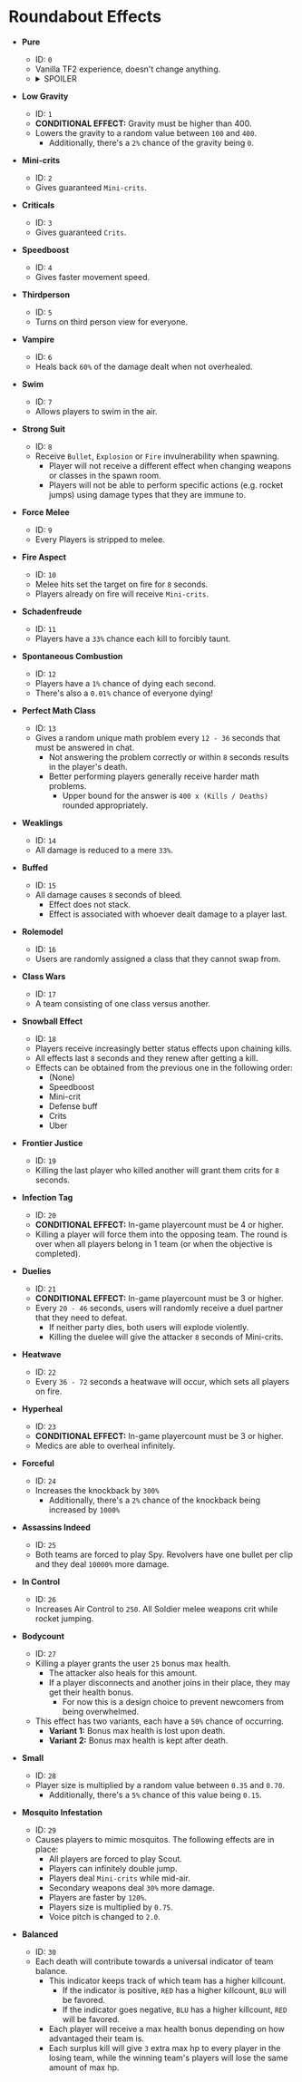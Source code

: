 # Roundabout Effects

* **Pure**<br>
     - ID: `0`
     - Vanilla TF2 experience, doesn't change anything.
     - <details><summary>SPOILER</summary>There's a 20% chance of a one-time event occurring sometime between 60 and 160 seconds where everyone will be forced to A-pose without the ability to move or use weapons. This lasts 12 seconds, after which users will explode.</details>

* **Low Gravity**<br>
     - ID: `1`
     - **CONDITIONAL EFFECT:** Gravity must be higher than 400.
     - Lowers the gravity to a random value between `100` and `400`.
          - Additionally, there's a `2%` chance of the gravity being `0`.

* **Mini-crits**<br>
     - ID: `2`
     - Gives guaranteed `Mini-crits`.

* **Criticals**<br>
     - ID: `3`
     - Gives guaranteed `Crits`.

* **Speedboost**<br>
     - ID: `4`
     - Gives faster movement speed.

* **Thirdperson**<br>
     - ID: `5`
     - Turns on third person view for everyone.

* **Vampire**<br>
     - ID: `6`
     - Heals back `60%` of the damage dealt when not overhealed.

* **Swim**<br>
     - ID: `7`
     - Allows players to swim in the air.

* **Strong Suit**<br>
     - ID: `8`
     - Receive `Bullet`, `Explosion` or `Fire` invulnerability when spawning.
          - Player will not receive a different effect when changing weapons or classes in the spawn room.
          - Players will not be able to perform specific actions (e.g. rocket jumps) using damage types that they are immune to.

* **Force Melee**<br>
     - ID: `9`
     - Every Players is stripped to melee.

* **Fire Aspect**<br>
     - ID: `10`
     - Melee hits set the target on fire for `8` seconds.
     - Players already on fire will receive `Mini-crits`.

* **Schadenfreude**<br>
     - ID: `11`
     - Players have a `33%` chance each kill to forcibly taunt.

* **Spontaneous Combustion**<br>
     - ID: `12`
     - Players have a `1%` chance of dying each second.
     - There's also a `0.01%` chance of everyone dying!

* **Perfect Math Class**<br>
     - ID: `13`
     - Gives a random unique math problem every `12 - 36` seconds that must be answered in chat.
          - Not answering the problem correctly or within `8` seconds results in the player's death.
          - Better performing players generally receive harder math problems.
               - Upper bound for the answer is `400 x (Kills / Deaths)` rounded appropriately.

* **Weaklings**<br>
     - ID: `14`
     - All damage is reduced to a mere `33%`.

* **Buffed**<br>
     - ID: `15`
     - All damage causes `8` seconds of bleed.
          - Effect does not stack.
          - Effect is associated with whoever dealt damage to a player last.

 * **Rolemodel**<br>
     - ID: `16`
     - Users are randomly assigned a class that they cannot swap from.

 * **Class Wars**<br>
     - ID: `17`
     - A team consisting of one class versus another.

 * **Snowball Effect**<br>
     - ID: `18`
     - Players receive increasingly better status effects upon chaining kills.
     - All effects last `8` seconds and they renew after getting a kill.
     - Effects can be obtained from the previous one in the following order:
          - (None)
          - Speedboost
          - Mini-crit
          - Defense buff
          - Crits
          - Uber

 * **Frontier Justice**<br>
     - ID: `19`
     - Killing the last player who killed another will grant them crits for `8` seconds.

 * **Infection Tag**<br>
     - ID: `20`
     - **CONDITIONAL EFFECT:** In-game playercount must be 4 or higher.
     - Killing a player will force them into the opposing team. The round is over when all players belong in 1 team (or when the objective is completed).

 * **Duelies**<br>
     - ID: `21`
     - **CONDITIONAL EFFECT:** In-game playercount must be 3 or higher.
     - Every `20 - 46` seconds, users will randomly receive a duel partner that they need to defeat.
          - If neither party dies, both users will explode violently.
          - Killing the duelee will give the attacker `8` seconds of Mini-crits.

* **Heatwave**<br>
     - ID: `22`
     - Every `36 - 72` seconds a heatwave will occur, which sets all players on fire.

* **Hyperheal**<br>
     - ID: `23`
     - **CONDITIONAL EFFECT:** In-game playercount must be 3 or higher.
     - Medics are able to overheal infinitely.

* **Forceful**<br>
     - ID: `24`
     - Increases the knockback by `300%`
          - Additionally, there's a `2%` chance of the knockback being increased by `1000%`

* **Assassins Indeed**<br>
     - ID: `25`
     - Both teams are forced to play Spy. Revolvers have one bullet per clip and they deal `10000%` more damage.

* **In Control**<br>
     - ID: `26`
     - Increases Air Control to `250`. All Soldier melee weapons crit while rocket jumping.

* **Bodycount**<br>
     - ID: `27`
     - Killing a player grants the user `25` bonus max health.
          - The attacker also heals for this amount.
          - If a player disconnects and another joins in their place, they may get their health bonus.
               - For now this is a design choice to prevent newcomers from being overwhelmed.
     - This effect has two variants, each have a `50%` chance of occurring.
          - **Variant 1:** Bonus max health is lost upon death.
          - **Variant 2:** Bonus max health is kept after death.

* **Small**<br>
     - ID: `28`
     - Player size is multiplied by a random value between `0.35` and `0.70`.
          - Additionally, there's a `5%` chance of this value being `0.15`.

* **Mosquito Infestation**<br>
     - ID: `29`
     - Causes players to mimic mosquitos. The following effects are in place:
          - All players are forced to play Scout.
          - Players can infinitely double jump.
          - Players deal `Mini-crits` while mid-air.
          - Secondary weapons deal `30%` more damage.
          - Players are faster by `120%`.
          - Players size is multiplied by `0.75`.
          - Voice pitch is changed to `2.0`.

* **Balanced**<br>
     - ID: `30`
     - Each death will contribute towards a universal indicator of team balance.
          - This indicator keeps track of which team has a higher killcount.
               - If the indicator is positive, `RED` has a higher killcount, `BLU` will be favored.
               - If the indicator goes negative, `BLU` has a higher killcount, `RED` will be favored.
          - Each player will receive a max health bonus depending on how advantaged their team is.
          - Each surplus kill will give `3` extra max hp to every player in the losing team, while the winning team's players will lose the same amount of max hp.
